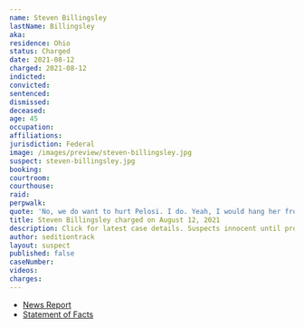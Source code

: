 ```yaml
---
name: Steven Billingsley
lastName: Billingsley
aka:
residence: Ohio
status: Charged
date: 2021-08-12
charged: 2021-08-12
indicted:
convicted:
sentenced:
dismissed:
deceased:
age: 45
occupation:
affiliations:
jurisdiction: Federal
image: /images/preview/steven-billingsley.jpg
suspect: steven-billingsley.jpg
booking:
courtroom:
courthouse:
raid:
perpwalk:
quote: 'No, we do want to hurt Pelosi. I do. Yeah, I would hang her from that big - you see that tree over there? We’d put a rope and hang her. We hang her and Schumer over there, they’ll all go, ‘Oh, shit.’'
title: Steven Billingsley charged on August 12, 2021
description: Click for latest case details. Suspects innocent until proven guilty.
author: seditiontrack
layout: suspect
published: false
caseNumber:
videos:
charges:
---
```


- [News Report](https://www.wtrf.com/jefferson-county/jefferson-county-man-charged-with-crimes-related-to-the-jan-6-capitol-riot/)
- [Statement of Facts](https://extremism.gwu.edu/sites/g/files/zaxdzs2191/f/Steven%20Billingsley%20Statement%20of%20Facts.pdf)
